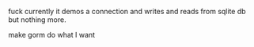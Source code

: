 fuck
currently it demos a connection
and writes and reads from sqlite db
but nothing more.

make gorm do what I want
